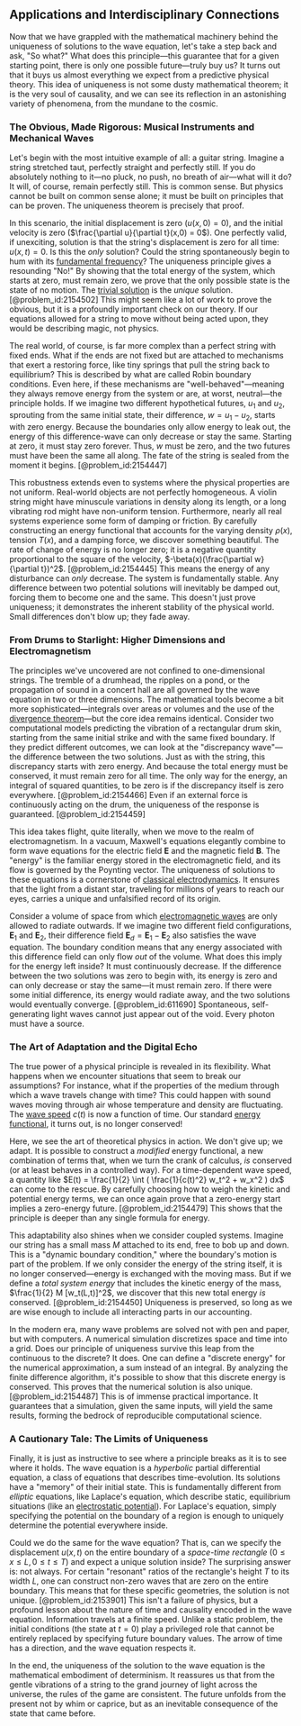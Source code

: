 ## Applications and Interdisciplinary Connections

Now that we have grappled with the mathematical machinery behind the uniqueness of solutions to the wave equation, let's take a step back and ask, "So what?" What does this principle—this guarantee that for a given starting point, there is only one possible future—truly buy us? It turns out that it buys us almost everything we expect from a predictive physical theory. This idea of uniqueness is not some dusty mathematical theorem; it is the very soul of causality, and we can see its reflection in an astonishing variety of phenomena, from the mundane to the cosmic.

### The Obvious, Made Rigorous: Musical Instruments and Mechanical Waves

Let's begin with the most intuitive example of all: a guitar string. Imagine a string stretched taut, perfectly straight and perfectly still. If you do absolutely nothing to it—no pluck, no push, no breath of air—what will it do? It will, of course, remain perfectly still. This is common sense. But physics cannot be built on common sense alone; it must be built on principles that can be proven. The uniqueness theorem is precisely that proof.

In this scenario, the initial displacement is zero ($u(x,0) = 0$), and the initial velocity is zero ($\frac{\partial u}{\partial t}(x,0) = 0$). One perfectly valid, if unexciting, solution is that the string's displacement is zero for all time: $u(x,t) = 0$. Is this the *only* solution? Could the string spontaneously begin to hum with its [fundamental frequency](@article_id:267688)? The uniqueness principle gives a resounding "No!" By showing that the total energy of the system, which starts at zero, must remain zero, we prove that the only possible state is the state of no motion. The [trivial solution](@article_id:154668) is the *unique* solution. [@problem_id:2154502] This might seem like a lot of work to prove the obvious, but it is a profoundly important check on our theory. If our equations allowed for a string to move without being acted upon, they would be describing magic, not physics.

The real world, of course, is far more complex than a perfect string with fixed ends. What if the ends are not fixed but are attached to mechanisms that exert a restoring force, like tiny springs that pull the string back to equilibrium? This is described by what are called Robin boundary conditions. Even here, if these mechanisms are "well-behaved"—meaning they always remove energy from the system or are, at worst, neutral—the principle holds. If we imagine two different hypothetical futures, $u_1$ and $u_2$, sprouting from the same initial state, their difference, $w = u_1 - u_2$, starts with zero energy. Because the boundaries only allow energy to leak out, the energy of this difference-wave can only decrease or stay the same. Starting at zero, it must stay zero forever. Thus, $w$ must be zero, and the two futures must have been the same all along. The fate of the string is sealed from the moment it begins. [@problem_id:2154447]

This robustness extends even to systems where the physical properties are not uniform. Real-world objects are not perfectly homogeneous. A violin string might have minuscule variations in density along its length, or a long vibrating rod might have non-uniform tension. Furthermore, nearly all real systems experience some form of damping or friction. By carefully constructing an energy functional that accounts for the varying density $\rho(x)$, tension $T(x)$, and a damping force, we discover something beautiful. The rate of change of energy is no longer zero; it is a negative quantity proportional to the square of the velocity, $-\beta(x)(\frac{\partial w}{\partial t})^2$. [@problem_id:2154445] This means the energy of any disturbance can *only* decrease. The system is fundamentally stable. Any difference between two potential solutions will inevitably be damped out, forcing them to become one and the same. This doesn't just prove uniqueness; it demonstrates the inherent stability of the physical world. Small differences don't blow up; they fade away.

### From Drums to Starlight: Higher Dimensions and Electromagnetism

The principles we've uncovered are not confined to one-dimensional strings. The tremble of a drumhead, the ripples on a pond, or the propagation of sound in a concert hall are all governed by the wave equation in two or three dimensions. The mathematical tools become a bit more sophisticated—integrals over areas or volumes and the use of the [divergence theorem](@article_id:144777)—but the core idea remains identical. Consider two computational models predicting the vibration of a rectangular drum skin, starting from the same initial strike and with the same fixed boundary. If they predict different outcomes, we can look at the "discrepancy wave"—the difference between the two solutions. Just as with the string, this discrepancy starts with zero energy. And because the total energy must be conserved, it must remain zero for all time. The only way for the energy, an integral of squared quantities, to be zero is if the discrepancy itself is zero everywhere. [@problem_id:2154466] Even if an external force is continuously acting on the drum, the uniqueness of the response is guaranteed. [@problem_id:2154459]

This idea takes flight, quite literally, when we move to the realm of electromagnetism. In a vacuum, Maxwell's equations elegantly combine to form wave equations for the electric field $\mathbf{E}$ and the magnetic field $\mathbf{B}$. The "energy" is the familiar energy stored in the electromagnetic field, and its flow is governed by the Poynting vector. The uniqueness of solutions to these equations is a cornerstone of [classical electrodynamics](@article_id:270002). It ensures that the light from a distant star, traveling for millions of years to reach our eyes, carries a unique and unfalsified record of its origin.

Consider a volume of space from which [electromagnetic waves](@article_id:268591) are only allowed to radiate outwards. If we imagine two different field configurations, $\mathbf{E}_1$ and $\mathbf{E}_2$, their difference field $\mathbf{E}_d = \mathbf{E}_1 - \mathbf{E}_2$ also satisfies the wave equation. The boundary condition means that any energy associated with this difference field can only flow *out* of the volume. What does this imply for the energy left inside? It must continuously decrease. If the difference between the two solutions was zero to begin with, its energy is zero and can only decrease or stay the same—it must remain zero. If there were some initial difference, its energy would radiate away, and the two solutions would eventually converge. [@problem_id:611690] Spontaneous, self-generating light waves cannot just appear out of the void. Every photon must have a source.

### The Art of Adaptation and the Digital Echo

The true power of a physical principle is revealed in its flexibility. What happens when we encounter situations that seem to break our assumptions? For instance, what if the properties of the medium through which a wave travels change with time? This could happen with sound waves moving through air whose temperature and density are fluctuating. The [wave speed](@article_id:185714) $c(t)$ is now a function of time. Our standard [energy functional](@article_id:169817), it turns out, is no longer conserved!

Here, we see the art of theoretical physics in action. We don't give up; we adapt. It is possible to construct a *modified* energy functional, a new combination of terms that, when we turn the crank of calculus, *is* conserved (or at least behaves in a controlled way). For a time-dependent wave speed, a quantity like $E(t) = \frac{1}{2} \int ( \frac{1}{c(t)^2} w_t^2 + w_x^2 ) dx$ can come to the rescue. By carefully choosing how to weigh the kinetic and potential energy terms, we can once again prove that a zero-energy start implies a zero-energy future. [@problem_id:2154479] This shows that the principle is deeper than any single formula for energy.

This adaptability also shines when we consider coupled systems. Imagine our string has a small mass $M$ attached to its end, free to bob up and down. This is a "dynamic boundary condition," where the boundary's motion is part of the problem. If we only consider the energy of the string itself, it is no longer conserved—energy is exchanged with the moving mass. But if we define a *total system energy* that includes the kinetic energy of the mass, $\frac{1}{2} M [w_t(L,t)]^2$, we discover that this new total energy *is* conserved. [@problem_id:2154450] Uniqueness is preserved, so long as we are wise enough to include all interacting parts in our accounting.

In the modern era, many wave problems are solved not with pen and paper, but with computers. A numerical simulation discretizes space and time into a grid. Does our principle of uniqueness survive this leap from the continuous to the discrete? It does. One can define a "discrete energy" for the numerical approximation, a sum instead of an integral. By analyzing the finite difference algorithm, it's possible to show that this discrete energy is conserved. This proves that the numerical solution is also unique. [@problem_id:2154487] This is of immense practical importance. It guarantees that a simulation, given the same inputs, will yield the same results, forming the bedrock of reproducible computational science.

### A Cautionary Tale: The Limits of Uniqueness

Finally, it is just as instructive to see where a principle breaks as it is to see where it holds. The wave equation is a *hyperbolic* partial differential equation, a class of equations that describes time-evolution. Its solutions have a "memory" of their initial state. This is fundamentally different from *elliptic* equations, like Laplace's equation, which describe static, equilibrium situations (like an [electrostatic potential](@article_id:139819)). For Laplace's equation, simply specifying the potential on the boundary of a region is enough to uniquely determine the potential everywhere inside.

Could we do the same for the wave equation? That is, can we specify the displacement $u(x,t)$ on the entire boundary of a *space-time rectangle* ($0 \le x \le L, 0 \le t \le T$) and expect a unique solution inside? The surprising answer is: not always. For certain "resonant" ratios of the rectangle's height $T$ to its width $L$, one can construct non-zero waves that are zero on the entire boundary. This means that for these specific geometries, the solution is not unique. [@problem_id:2153901] This isn't a failure of physics, but a profound lesson about the nature of time and causality encoded in the wave equation. Information travels at a finite speed. Unlike a static problem, the initial conditions (the state at $t=0$) play a privileged role that cannot be entirely replaced by specifying future boundary values. The arrow of time has a direction, and the wave equation respects it.

In the end, the uniqueness of the solution to the wave equation is the mathematical embodiment of determinism. It reassures us that from the gentle vibrations of a string to the grand journey of light across the universe, the rules of the game are consistent. The future unfolds from the present not by whim or caprice, but as an inevitable consequence of the state that came before.